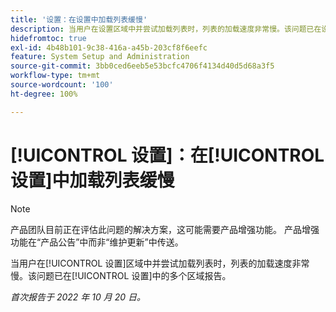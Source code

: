 ```yaml
---
title: '设置：在设置中加载列表缓慢'
description: 当用户在设置区域中并尝试加载列表时，列表的加载速度非常慢。该问题已在设置中的多个区域报告。
hidefromtoc: true
exl-id: 4b48b101-9c38-416a-a45b-203cf8f6eefc
feature: System Setup and Administration
source-git-commit: 3bb0ced6eeb5e53bcfc4706f4134d40d5d68a3f5
workflow-type: tm+mt
source-wordcount: '100'
ht-degree: 100%

---
```


# [!UICONTROL 设置]：在[!UICONTROL 设置]中加载列表缓慢

<!--Converted to story-->

>[!NOTE]
>
>产品团队目前正在评估此问题的解决方案，这可能需要产品增强功能。 产品增强功能在“产品公告”中而非“维护更新”中传送。

当用户在[!UICONTROL 设置]区域中并尝试加载列表时，列表的加载速度非常慢。该问题已在[!UICONTROL 设置]中的多个区域报告。

_首次报告于 2022 年 10 月 20 日。_
